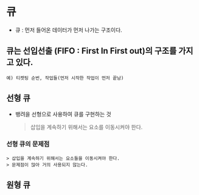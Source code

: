 # 큐

- 큐 : 먼저 들어온 데이터가 먼저 나가는 구조이다.

## 큐는 선입선출 (FIFO : First In First out)의 구조를 가지고 있다.

    예) 티켓팅 순번, 작업들(먼저 시작한 작업이 먼저 끝남)



## 선형 큐

- 뱅려을 선형으로 사용하여 큐를 구현하는 것
    > 삽입을 계속하기 위해서는 요소를 이동시켜야 한다.

### 선형 큐의 문제점
    > 삽입을 계속하기 위해서는 요소들을 이동시켜야 한다.
    > 문제점이 많아 거의 사용되지 않는다.

## 원형 큐
